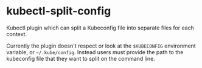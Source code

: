 # kubectl-split-config

Kubectl plugin which can split a Kubeconfig file into separate files for each context.

Currently the plugin doesn't respect or look at the `$KUBECONFIG` environment
variable, or `~/.kube/config`. Instead users must provide the path to the
kubeconfig file that they want to split on the command line.
